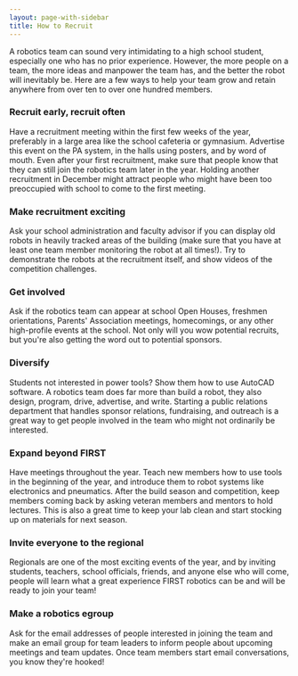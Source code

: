```yaml
---
layout: page-with-sidebar
title: How to Recruit
---
```

A robotics team can sound very intimidating to a high school student, especially one who has no prior experience. However, the more people on a team, the more ideas and manpower the team has, and the better the robot will inevitably be. Here are a few ways to help your team grow and retain anywhere from over ten to over one hundred members.

### Recruit early, recruit often
Have a recruitment meeting within the first few weeks of the year, preferably in a large area like the school cafeteria or gymnasium. Advertise this event on the PA system, in the halls using posters, and by word of mouth. Even after your first recruitment, make sure that people know that they can still join the robotics team later in the year. Holding another recruitment in December might attract people who might have been too preoccupied with school to come to the first meeting.

### Make recruitment exciting
Ask your school administration and faculty advisor if you can display old robots in heavily tracked areas of the building (make sure that you have at least one team member monitoring the robot at all times!). Try to demonstrate the robots at the recruitment itself, and show videos of the competition challenges.

### Get involved
Ask if the robotics team can appear at school Open Houses, freshmen orientations, Parents' Association meetings, homecomings, or any other high-profile events at the school.  Not only will you wow potential recruits, but you're also getting the word out to potential sponsors.

### Diversify
Students not interested in power tools? Show them how to use AutoCAD software. A robotics team does far more than build a robot, they also design, program, drive, advertise, and write. Starting a public relations department that handles sponsor relations, fundraising, and outreach is a great way to get people involved in the team who might not ordinarily be interested.

### Expand beyond FIRST
Have meetings throughout the year. Teach new members how to use tools in the beginning of the year, and introduce them to robot systems like electronics and pneumatics. After the build season and competition, keep members coming back by asking veteran members and mentors to hold lectures. This is also a great time to keep your lab clean and start stocking up on materials for next season.

### Invite everyone to the regional
Regionals are one of the most exciting events of the year, and by inviting students, teachers, school officials, friends, and anyone else who will come, people will learn what a great experience FIRST robotics can be and will be ready to join your team!

### Make a robotics egroup
Ask for the email addresses of people interested in joining the team and make an email group for team leaders to inform people about upcoming meetings and team updates.  Once team members start email conversations, you know they're hooked!
